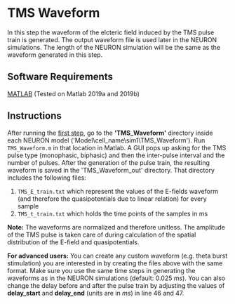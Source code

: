 # TMS Waveform
In this step the waveform of the elcteric field induced by the TMS pulse train is generated. The output waveform file is used later in the NEURON simulations. The length of the NEURON simulation will be the same as the waveform generated in this step.

## Software Requirements
[MATLAB](https://www.mathworks.com/) (Tested on Matlab 2019a and 2019b) 

## Instructions
After running the [first step](../1_NEURON-Model-Generation/), go to the **'TMS_Waveform'** directory inside each NEURON model ('Model\cell_name\sim1\TMS_Waveform'). Run <code>TMS_Waveform.m</code> in that location in Matlab. A GUI pops up asking for the TMS pulse type (monophasic, biphasic) and then the inter-pulse interval and the number of pulses. After the generation of the pulse train, the resulting waveform is saved in the 'TMS_Waveform_out' directory. That directory includes the following files:
1. <code>TMS_E_train.txt</code> which represent the values of the E-fields waveform (and therefore the quasipotentials due to linear relation) for every sample
2. <code>TMS_t_train.txt</code> which holds the time points of the samples in ms

**Note:** The waveforms are normalized and therefore unitless. The amplitude of the TMS pulse is taken care of during calculation of the spatial distribution of the E-field and quasipotentials.

**For advanced users:** You can create any custom waveform (e.g. theta burst stimulation) you are interested in by creating the files above with the same format. Make sure you use the same time steps in generating the waveforms as in the NEURON simulations (default: 0.025 *ms*). You can also change the delay before and after the pulse train by adjusting the values of **delay_start** and **delay_end** (units are in *ms*) in line 46 and 47. 
